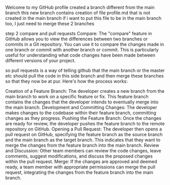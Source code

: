 Welcome to my GitHub profile
created  a branch different from the main branch
this new branch contains creation of file profile.md that is not created in the main branch
if i want to put this file to be in the main branch too, I just need to merge these 2 branches

step 2 
compare and pull requests
Compare: The "compare" feature in GitHub allows you to view the differences between two branches or commits in a Git repository. You can use it to compare the changes made in one branch or commit with another branch or commit. This is particularly useful for understanding what code changes have been made between different versions of your project.

so pull requests is a way  of telling github that the main branch or the master  etc should pull the  code in this side branch  and  then merge these branches so that they now be at pur.
Here's how the process works:

Creation of a Feature Branch: The developer creates a new branch from the main branch to work on a specific feature or fix. This feature branch contains the changes that the developer intends to eventually merge into the main branch.
Development and Committing Changes: The developer makes changes to the codebase within their feature branch, committing changes as they progress.
Pushing the Feature Branch: Once the changes are ready for review, the developer pushes the feature branch to the remote repository on GitHub.
Opening a Pull Request: The developer then opens a pull request on GitHub, specifying the feature branch as the source branch and the main branch as the target branch. This indicates that they want to merge the changes from the feature branch into the main branch.
Review and Discussion: Other team members can review the code changes, leave comments, suggest modifications, and discuss the proposed changes within the pull request.
Merge: If the changes are approved and deemed ready, a team member with appropriate permissions can merge the pull request, integrating the changes from the feature branch into the main branch.
